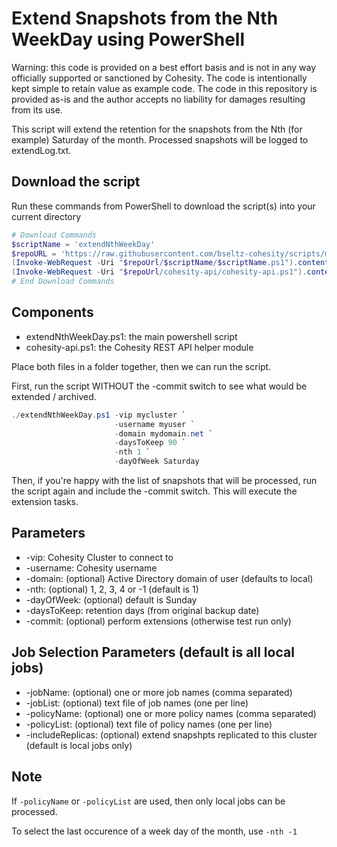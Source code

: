 # Extend Snapshots from the Nth WeekDay using PowerShell

Warning: this code is provided on a best effort basis and is not in any way officially supported or sanctioned by Cohesity. The code is intentionally kept simple to retain value as example code. The code in this repository is provided as-is and the author accepts no liability for damages resulting from its use.

This script will extend the retention for the snapshots from the Nth (for example) Saturday of the month. Processed snapshots will be logged to extendLog.txt.

## Download the script

Run these commands from PowerShell to download the script(s) into your current directory

```powershell
# Download Commands
$scriptName = 'extendNthWeekDay'
$repoURL = 'https://raw.githubusercontent.com/bseltz-cohesity/scripts/master/powershell'
(Invoke-WebRequest -Uri "$repoUrl/$scriptName/$scriptName.ps1").content | Out-File "$scriptName.ps1"; (Get-Content "$scriptName.ps1") | Set-Content "$scriptName.ps1"
(Invoke-WebRequest -Uri "$repoUrl/cohesity-api/cohesity-api.ps1").content | Out-File cohesity-api.ps1; (Get-Content cohesity-api.ps1) | Set-Content cohesity-api.ps1
# End Download Commands
```

## Components

* extendNthWeekDay.ps1: the main powershell script
* cohesity-api.ps1: the Cohesity REST API helper module

Place both files in a folder together, then we can run the script.

First, run the script WITHOUT the -commit switch to see what would be extended / archived.

```powershell
./extendNthWeekDay.ps1 -vip mycluster `
                       -username myuser `
                       -domain mydomain.net `
                       -daysToKeep 90 `
                       -nth 1 `
                       -dayOfWeek Saturday
```

Then, if you're happy with the list of snapshots that will be processed, run the script again and include the -commit switch. This will execute the extension tasks.

## Parameters

* -vip: Cohesity Cluster to connect to
* -username: Cohesity username
* -domain: (optional) Active Directory domain of user (defaults to local)
* -nth: (optional) 1, 2, 3, 4 or -1 (default is 1)
* -dayOfWeek: (optional) default is Sunday
* -daysToKeep: retention days (from original backup date)
* -commit: (optional) perform extensions (otherwise test run only)

## Job Selection Parameters (default is all local jobs)

* -jobName: (optional) one or more job names (comma separated)
* -jobList: (optional) text file of job names (one per line)
* -policyName: (optional) one or more policy names (comma separated)
* -policyList: (optional) text file of policy names (one per line)
* -includeReplicas: (optional) extend snapshpts replicated to this cluster (default is local jobs only)

## Note

If `-policyName` or `-policyList` are used, then only local jobs can be processed.

To select the last occurence of a week day of the month, use `-nth -1`
